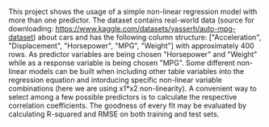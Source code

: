 This project shows the usage of a simple non-linear regression model with more than one predictor. The dataset contains real-world data (source for downloading: https://www.kaggle.com/datasets/yasserh/auto-mpg-dataset) about cars and has the following column structure: ["Acceleration", "Displacement", "Horsepower", "MPG", "Weight"] with approximately 400 rows. As predictor variables are being chosen "Horsepower" and "Weight" while as a response variable is being chosen "MPG". Some different non-linear models can be built when including other table variables into the regression equation and intorducing specific non-linear variable combinations (here we are using x1*x2 non-linearity). A convenient way to select among a few possible predictors is to calculate the respective correlation coefficients. The goodness of every fit may be evaluated by calculating R-squared and RMSE on both training and test sets.
